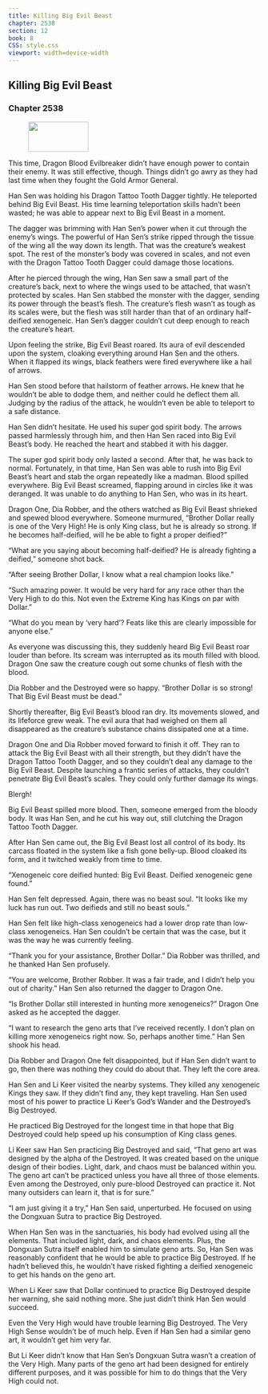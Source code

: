 ```yaml
---
title: Killing Big Evil Beast
chapter: 2538
section: 12
book: 8
CSS: style.css
viewport: width=device-width
---
```


## Killing Big Evil Beast

### Chapter 2538

<figure>
	<img src="../Images/gem.gif" alt="" id="gem" width="120" height="60" />
</figure>

This time, Dragon Blood Evilbreaker didn’t have enough power to contain their enemy. It was still effective, though. Things didn’t go awry as they had last time when they fought the Gold Armor General.

Han Sen was holding his Dragon Tattoo Tooth Dagger tightly. He teleported behind Big Evil Beast. His time learning teleportation skills hadn’t been wasted; he was able to appear next to Big Evil Beast in a moment.

The dagger was brimming with Han Sen’s power when it cut through the enemy’s wings. The powerful of Han Sen’s strike ripped through the tissue of the wing all the way down its length. That was the creature’s weakest spot. The rest of the monster’s body was covered in scales, and not even with the Dragon Tattoo Tooth Dagger could damage those locations.

After he pierced through the wing, Han Sen saw a small part of the creature’s back, next to where the wings used to be attached, that wasn’t protected by scales. Han Sen stabbed the monster with the dagger, sending its power through the beast’s flesh. The creature’s flesh wasn’t as tough as its scales were, but the flesh was still harder than that of an ordinary half-deified xenogeneic. Han Sen’s dagger couldn’t cut deep enough to reach the creature’s heart.

Upon feeling the strike, Big Evil Beast roared. Its aura of evil descended upon the system, cloaking everything around Han Sen and the others. When it flapped its wings, black feathers were fired everywhere like a hail of arrows.

Han Sen stood before that hailstorm of feather arrows. He knew that he wouldn’t be able to dodge them, and neither could he deflect them all. Judging by the radius of the attack, he wouldn’t even be able to teleport to a safe distance.

Han Sen didn’t hesitate. He used his super god spirit body. The arrows passed harmlessly through him, and then Han Sen raced into Big Evil Beast’s body. He reached the heart and stabbed it with his dagger.

The super god spirit body only lasted a second. After that, he was back to normal. Fortunately, in that time, Han Sen was able to rush into Big Evil Beast’s heart and stab the organ repeatedly like a madman. Blood spilled everywhere. Big Evil Beast screamed, flapping around in circles like it was deranged. It was unable to do anything to Han Sen, who was in its heart.

Dragon One, Dia Robber, and the others watched as Big Evil Beast shrieked and spewed blood everywhere. Someone murmured, “Brother Dollar really is one of the Very High! He is only King class, but he is already so strong. If he becomes half-deified, will he be able to fight a proper deified?”

“What are you saying about becoming half-deified? He is already fighting a deified,” someone shot back.

“After seeing Brother Dollar, I know what a real champion looks like.”

“Such amazing power. It would be very hard for any race other than the Very High to do this. Not even the Extreme King has Kings on par with Dollar.”

“What do you mean by ‘very hard’? Feats like this are clearly impossible for anyone else.”

As everyone was discussing this, they suddenly heard Big Evil Beast roar louder than before. Its scream was interrupted as its mouth filled with blood. Dragon One saw the creature cough out some chunks of flesh with the blood.

Dia Robber and the Destroyed were so happy. “Brother Dollar is so strong! That Big Evil Beast must be dead.”

Shortly thereafter, Big Evil Beast’s blood ran dry. Its movements slowed, and its lifeforce grew weak. The evil aura that had weighed on them all disappeared as the creature’s substance chains dissipated one at a time.

Dragon One and Dia Robber moved forward to finish it off. They ran to attack the Big Evil Beast with all their strength, but they didn’t have the Dragon Tattoo Tooth Dagger, and so they couldn’t deal any damage to the Big Evil Beast. Despite launching a frantic series of attacks, they couldn’t penetrate Big Evil Beast’s scales. They could only further damage its wings.

Blergh!

Big Evil Beast spilled more blood. Then, someone emerged from the bloody body. It was Han Sen, and he cut his way out, still clutching the Dragon Tattoo Tooth Dagger.

After Han Sen came out, the Big Evil Beast lost all control of its body. Its carcass floated in the system like a fish gone belly-up. Blood cloaked its form, and it twitched weakly from time to time.

“Xenogeneic core deified hunted: Big Evil Beast. Deified xenogeneic gene found.”

Han Sen felt depressed. Again, there was no beast soul. “It looks like my luck has run out. Two deifieds and still no beast souls.”

Han Sen felt like high-class xenogeneics had a lower drop rate than low-class xenogeneics. Han Sen couldn’t be certain that was the case, but it was the way he was currently feeling.

“Thank you for your assistance, Brother Dollar.” Dia Robber was thrilled, and he thanked Han Sen profusely.

“You are welcome, Brother Robber. It was a fair trade, and I didn’t help you out of charity.” Han Sen also returned the dagger to Dragon One.

“Is Brother Dollar still interested in hunting more xenogeneics?” Dragon One asked as he accepted the dagger.

“I want to research the geno arts that I’ve received recently. I don’t plan on killing more xenogeneics right now. So, perhaps another time.” Han Sen shook his head.

Dia Robber and Dragon One felt disappointed, but if Han Sen didn’t want to go, then there was nothing they could do about that. They left the core area.

Han Sen and Li Keer visited the nearby systems. They killed any xenogeneic Kings they saw. If they didn’t find any, they kept traveling. Han Sen used most of his power to practice Li Keer’s God’s Wander and the Destroyed’s Big Destroyed.

He practiced Big Destroyed for the longest time in that hope that Big Destroyed could help speed up his consumption of King class genes.

Li Keer saw Han Sen practicing Big Destroyed and said, “That geno art was designed by the alpha of the Destroyed. It was created based on the unique design of their bodies. Light, dark, and chaos must be balanced within you. The geno art can’t be practiced unless you have all three of those elements. Even among the Destroyed, only pure-blood Destroyed can practice it. Not many outsiders can learn it, that is for sure.”

“I am just giving it a try,” Han Sen said, unperturbed. He focused on using the Dongxuan Sutra to practice Big Destroyed.

When Han Sen was in the sanctuaries, his body had evolved using all the elements. That included light, dark, and chaos elements. Plus, the Dongxuan Sutra itself enabled him to simulate geno arts. So, Han Sen was reasonably confident that he would be able to practice Big Destroyed. If he hadn’t believed this, he wouldn’t have risked fighting a deified xenogeneic to get his hands on the geno art.

When Li Keer saw that Dollar continued to practice Big Destroyed despite her warning, she said nothing more. She just didn’t think Han Sen would succeed.

Even the Very High would have trouble learning Big Destroyed. The Very High Sense wouldn’t be of much help. Even if Han Sen had a similar geno art, it wouldn’t get him very far.

But Li Keer didn’t know that Han Sen’s Dongxuan Sutra wasn’t a creation of the Very High. Many parts of the geno art had been designed for entirely different purposes, and it was possible for him to do things that the Very High could not.